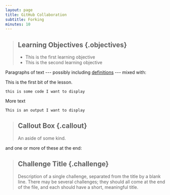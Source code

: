 ```yaml
---
layout: page
title: GitHub Collaboration
subtitle: Forking
minutes: 10
---
```

> ## Learning Objectives {.objectives}
>
> * This is the first learning objective
> * This is the second learning objective

Paragraphs of text
--- possibly including [definitions](reference.html#definitions) ---
mixed with:

This is the first bit of the lesson. 

~~~ {.python}
this is some code I want to display
~~~

More text

~~~ {.output}
This is an output I want to display
~~~


> ## Callout Box {.callout}
>
> An aside of some kind.

and one or more of these at the end:

> ## Challenge Title {.challenge}
>
> Description of a single challenge,
> separated from the title by a blank line.
> There may be several challenges;
> they should all come at the end of the file,
> and each should have a short, meaningful title.